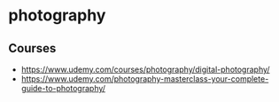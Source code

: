 # photography

## Courses
- https://www.udemy.com/courses/photography/digital-photography/
- https://www.udemy.com/photography-masterclass-your-complete-guide-to-photography/
